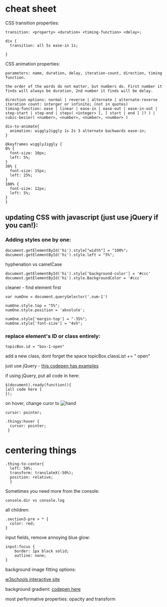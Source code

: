 # cheat sheet

CSS transition properties:
  ```
  transition: <property> <duration> <timing-function> <delay>;

  div {
    transition: all 5s ease-in 1s;
    
  }
  ```
 
CSS animation properties:
  ```
  parameters: name, duration, delay, iteration-count, direction, timing function.
  
  the order of the words do not matter, but numbers do. First number it finds will always be duration, 2nd number it finds will be delay.
  
  direction options: normal | reverse | alternate | alternate-reverse
  iteration count: interger or infinite; (not in quotes)
  timing-function: ease | linear | ease-in | ease-out | ease-in-out | step-start | step-end | steps( <integer> [, [ start | end ] ]? ) | cubic-bezier( <number>, <number>, <number>, <number> )
  
  div-to-animate{
    animation: wigglyJiggly 1s 2s 3 alternate backwards ease-in;
  }
  
  @keyframes wigglyJiggly {
  0% {
    font-size: 10px;
    left: 5%;
  }
  30% {
    font-size: 15px;
    left: 25%;
  }
  100% {
    font-size: 12px;
    left: 5%;
  }
}
  ```


## updating CSS with javascript (just use jQuery if you can!):

### Adding styles one by one:

 
    document.getElementById('hi').style["width"] = "100%";
    document.getElementById('hi').style.left = "5%";
 
  hyphenation vs camelCase
  
    document.getElementById('hi').style['background-color'] = '#ccc'
    document.getElementById('hi').style.BackgroundColor = '#ccc'
 


  
  cleaner - find element first
  
    var numOne = document.querySelector('.num-1')

    numOne.style.top = "5%";
    numOne.style.position = 'absolute';
  
    numOne.style['margin-top'] = "-35%";
    numOne.style['font-size'] = "4vh";

   
### replace element's ID or class entirely:

    topicBox.id = "box-1-open"
  
  add a new class, dont forget the space
    topicBox.classList += " open"


 just use jQuery - [this codepen has examples](http://codepen.io/evejweinberg/pen/oByXXQ)
  



if using jQuery, put all code in here:
  
    $(document).ready(function(){ 
    [all code here ] 
    });
  

on hover, change curor to ![hand](https://i-msdn.sec.s-msft.com/dynimg/IC210310.png)

    
    cursor: pointer;

    .thingy:hover {
      cursor: pointer;
     }
     
     
     
# centering things
  
    .thing-to-center{
      left: 50%;
      transform: translateX(-50%);
      position: relative;
      }
    
    
      
Sometimes you need more from the console:

    console.dir vs console.log


all children:

    .section3-pre > * {
      color: red;
    }



input fields, remove annoying blue glow:

    input:focus {
        border: 1px black solid;
        outline: none;
    }



background image fitting options:

[w3schools interactive site](http://www.w3schools.com/cssref/playit.asp?filename=playcss_background-size&preval=contain)


background gradient:
[codepen here](http://codepen.io/evejweinberg/pen/zNbRLV)

most performative properties: opacity and transform
